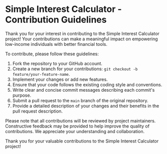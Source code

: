 # Simple Interest Calculator - Contribution Guidelines

Thank you for your interest in contributing to the Simple Interest Calculator project! Your contributions can make a meaningful impact on empowering low-income individuals with better financial tools.

To contribute, please follow these guidelines:

1. Fork the repository to your GitHub account.
2. Create a new branch for your contributions: `git checkout -b feature/your-feature-name`.
3. Implement your changes or add new features.
4. Ensure that your code follows the existing coding style and conventions.
5. Write clear and concise commit messages describing each commit's purpose.
6. Submit a pull request to the `main` branch of the original repository.
7. Provide a detailed description of your changes and their benefits in the pull request description.

Please note that all contributions will be reviewed by project maintainers. Constructive feedback may be provided to help improve the quality of contributions. We appreciate your understanding and collaboration.

Thank you for your valuable contributions to the Simple Interest Calculator project!
